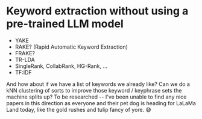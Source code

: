# Keyword extraction without using a pre-trained LLM model

- YAKE
- RAKE? (Rapid Automatic Keyword Extraction)
- FRAKE?
- TR-LDA
- SingleRank, CollabRank, HG-Rank, ...
- TF:IDF


And how about if we have a list of keywords we already like? Can we do a kNN clustering of sorts to improve those keyword / keyphrase sets the machine splits up? To be researched -- I've been unable to find any nice papers in this direction as everyone and their pet dog is heading for LaLaMa Land today, like the gold rushes and tulip fancy of yore. 😅


